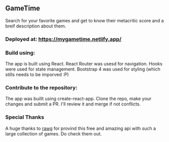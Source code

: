## GameTime

Search for your favorite games and get to know their metacritic score and a breif description about them.

### Deployed at: https://mygametime.netlify.app/

### Build using:

The app is built using React. React Router was usesd for navigation. Hooks were used for state management. Bootstrap 4 was used for styling (which stills needs to be imporved :P)

### Contribute to the repository:

The app was buillt using create-react-app. Clone the repo, make your changes and submit a PR. I'll review it and merge if not conflicts.

### Special Thanks

A huge thanks to [rawg](https://rawg.io/) for provind this free and amazing api with such a large collection of games. Do check them out.
